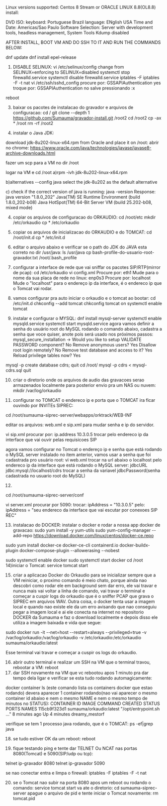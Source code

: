 Linux versions supported: Centos 8 Stream or ORACLE LINUX 8.8(OL8.8) install:

DVD ISO:
keyboard: Portuguese Brazil
language: ENglish USA
Time and Date: Americas/Sao Paulo
Software Selection: Server with development tools, headless management, System Tools
Kdump disabled


AFTER INSTALL, BOOT VM AND DO SSH TO IT AND RUN THE COMMANDS BELOW:

dnf update
dnf install epel-release 

1) DISABLE SELINUX:
vi /etc/selinux/config
change from SELINUX=enforcing to SELINUX=disabled
systemctl stop firewalld.service
systemctl disable firewalld.service
iptables -F
iptables -F -t nat
vi /etc/ssh/sshd_config
procure por: GSSAPIAuthentication yes
troque por: GSSAPIAuthentication no
salve pressionando :x <enter>

reboot


3) baixar os pacotes de instalacao do gravador e arquivos de configuracao:
cd /
git clone --depth 1 https://github.com/Sumauma/gravador-install.git /root2
cd /root2
cp -ax * /root
rm -rf /root2


4) instalar o Java JDK:

download jdk-8u202-linux-x64.rpm from Oracle and place it on /root:
abrir no chrome: https://www.oracle.com/java/technologies/javase/javase8-archive-downloads.html

fazer um scp para a VM no dir /root

logar na VM e cd /root
a)rpm -ivh jdk-8u202-linux-x64.rpm

b)alternatives --config java
select the jdk-8u202 as the default alternative

c) check if the correct version of java is running:
java -version
Response:
java version "1.8.0_202"
Java(TM) SE Runtime Environment (build 1.8.0_202-b08)
Java HotSpot(TM) 64-Bit Server VM (build 25.202-b08, mixed mode)


4) copiar os arquivos de configuracao do ORKAUDIO:
cd /root/etc
mkdir /etc/orkaudio
cp * /etc/orkaudio
5) copiar os arquivos de inicializacao do ORKAUDIO e do TOMCAT:
cd /root/init.d
cp * /etc/init.d
6) editar o arquivo abaixo e verificar se o path do JDK do JAVA esta correto no dir /usr/java:
ls /usr/java
cp bash-profile-do-usuario-root-gravador.txt /root/.bash_profile

7) configurar a interface de rede que vai sniffar os pacotes SIP/RTP(mirror de pcap):
cd /etc/orkaudio
vi config.xml
Procure por:
<Devices>eth1</Devices>
Mude para o nome da sua placa de rede no linux:
<Devices>enp0s3</Devices>
Procure por:
<TrackerHostname>localhost</TrackerHostname>
Mude o "localhost" para o endereço ip da interface, é o endereco ip que o Tomcat vai rodar.

8) vamos configurar pra auto iniciar o orkaudio e o tomcat ao bootar:
cd /etc/init.d
chkconfig --add tomcat
chkconfig tomcat on
systemctl enable tomcat
 
 9) instalar e configurar o MYSQL:
 dnf install mysql-server
 systemctl enable mysqld.service
 systemctl start mysqld.service
agora vamos definir a senha do usuário root do MySQL rodando o comando abaixo, cadastra a senha que voce quiser, anote pois será usado nos próximos passos:
 mysql_secure_installation -> Would you like to setup VALIDATE PASSWORD component? No
Remove anonymous users? Yes
Disallow root login remotely? No
Remove test database and access to it? Yes
Reload privilege tables now? Yes
 
mysql -p
create database cdrs;
quit
cd /root/
mysql -p cdrs < mysql-cdrs.sql
quit

10) criar o diretorio onde os arquivos de audio das gravacoes serao armazenados localmente para posterior envio pra um NAS ou nuvem:
mkdir /var/log/orkaudio

11) configurar no TOMCAT o endereco ip e porta que o TOMCAT ira ficar ouvindo por INVITEs SIPREC:

cd /root/sumauma-siprec-server/webapps/orktrack/WEB-INF

editar os arquivos: web.xml e sip.xml para mudar senha e ip do servidor.

vi sip.xml
procurar por:
<context-param>
        <param-name>ip.address</param-name>
        <param-value>10.3.0.5</param-value>
</context-param>
trocar pelo endereco ip da interface que vai ouvir pelas requisicoes SIP

agora vamos configurar no Tomcat o endereço ip e senha que está rodando o MySQL server instalado no item anterior, vamos usar a senha que foi cadastrada pro usuário root:
vi web.xml 
trocar na url abaixo o localhost pelo endereco ip da interface que está rodando o MySQL server:
<context-param>
        <param-name>jdbcURL</param-name>
        <param-value>jdbc:mysql://localhost/cdrs</param-value>
</context-param>
trocar a senha da variavel jdbcPassword(senha cadastrada no usuario root do MySQL)

12) 
cd /root/sumauma-siprec-server/conf

vi server.xml
procurar por 5090:
trocar: 
ipAddress = "10.3.0.5"
pelo:
ipAddress = "seu endereco da interface que vai escutar por conexoes SIP REC"

13) instalacao do DOCKER:
instalar o docker e rodar a nossa app docker de gravacao:
sudo yum install -y yum-utils
sudo yum-config-manager --add-repo https://download.docker.com/linux/centos/docker-ce.repo

sudo yum install docker-ce docker-ce-cli containerd.io docker-buildx-plugin docker-compose-plugin --allowerasing --nobest

sudo systemctl enable docker
sudo systemctl start docker
cd /root
14)iniciar o Tomcat:
service tomcat start

15) criar a aplicacao Docker do Orkaudio para se inicializar sempre que a VM reiniciar, o proximo comando é meio chato, porque ainda nao descobri como rodar ele em background sem dar erro, ele vai travar e nunca mais vai voltar a linha de comando, vai travar o terminal e começar a cuspir logs do orkaudio que é o sniffer PCAP que grava o SIPREC em arquivos WAV. Outra coisa, o docker tenta usar a imagem local e quando nao existe ele da um erro avisando que nao conseguiu pegar a imagem local e ai ele conecta na internet no repositorio DOCKER da Sumauma e faz o download localmente e depois disso ele utiliza a imagem baixada e vida que segue:
    
sudo docker run -it --net=host --restart=always --privileged=true -v /var/log/orkaudio:/var/log/orkaudio  -v /etc/orkaudio:/etc/orkaudio sumauma/orkaudio:latest 

Esse terminal vai travar e começar a cuspir os logs do orkaudio.

16) abrir outro terminal e realizar um SSH na VM que o terminal travou, rebootar a VM:
reboot <enter>
17) dar SSH novamente na VM que vc rebootou apos 1 minuto pra dar tempo dela ligar e verificar se esta tudo rodando automagicamente:
    
docker container ls (este comando lista os containers docker que estao rodando)
devera aparecer 1 container rodando(nao vai aparecer o mesmo container id abaixo e nem o mesmo NAME e nem o mesmo tempo de minutos no STATUS):
CONTAINER ID   IMAGE                     COMMAND                  CREATED         STATUS         PORTS     NAMES
115cb9f323d1   sumauma/orkaudio:latest   "/opt/entrypoint.sh …"   8 minutes ago   Up 4 minutes             dreamy_mestorf

verifique se tem 1 processo java rodando, que é o TOMCAT:
ps -ef|grep java

18) se tudo estiver OK da um reboot:
reboot

19) fique testando ping e tente dar TELNET Ou NCAT nas portas 8080(Tomcat) e 5090(SIP/udp ou tcp):

telnet ip-gravador 8080
telnet ip-gravador 5090

se nao conectar entra e limpa o firewall:
iptables -F
iptables -F -t nat

20) se o Tomcat nao subir na porta 8080 apos um reboot ou rodando o comando: service tomcat start
va ate o diretorio: 
cd sumauma-siprec-server
apague o arquivo de pid e tente iniciar o Tomcat novamente:
rm tomcat.pid


